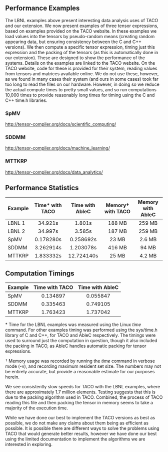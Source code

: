 ## Performance Examples
The LBNL examples above present interesting data analysis uses of TACO and our extension. We now present examples of three tensor expressions, based on examples provided on the TACO website. In these examples we load values into the tensors by pseudo-random means (creating random appearing data, but ensuring consistency between the C and C++ versions). We then compute a specific tensor expression, timing just this expression and the packing of the tensors (as this is automatically done in our extension). These are designed to show the performance of the systems. Details on the examples are linked to the TACO website. On the TACO website, code for these is provided for their system, reading values from tensors and matrices available online. We do not use these, however, as we found in many cases their system (and ours in some cases) took far too long to read the files on our hardware. However, in doing so we reduce the actual compute times to pretty small values, and so run computations 10,000 times to provide reasonably long times for timing using the C and C++ time.h libraries.

### SpMV
<http://tensor-compiler.org/docs/scientific_computing/>

### SDDMM
<http://tensor-compiler.org/docs/machine_learning/>

### MTTKRP
<http://tensor-compiler.org/docs/data_analytics/>

## Performance Statistics
| Example  | Time\* with TACO | Time with AbleC | Memory† with TACO  | Memory with AbleC |
| -------- | :--------------: | :-------------: | :----------------: | :---------------: |
| LBNL 1   | 34.921s          | 1.801s          | 188 MB             | 259 MB            |
| LBNL 2   | 34.997s          | 3.585s          | 187 MB             | 259 MB            |
| SpMV     | 0.178280s        | 0.258692s       | 23  MB             | 2.6 MB            |
| SDDMM    | 3.262914s        | 1.203078s       | 416 MB             | 94  MB            |
| MTTKRP   | 1.833332s        | 12.724140s      | 25  MB             | 4.2 MB            |

## Computation Timings
| Example | Time with TACO | Time with AbleC |
| ------- | :------------: | :-------------: |
| SpMV    | 0.134897       | 0.055847        |
| SDDMM   | 0.335463       | 0.749105        |
| MTTKRP  | 1.763423       | 1.737042        |

\* Time for the LBNL examples was measured using the Linux *time* command. For other examples timing was performed using the sys/time.h library of C and C++, for TACO and AbleC respectively. The timings were used to surround just the computation in question, though it also included the packing in TACO, as AbleC handles automatic packing for tensor expressions.

† Memory usage was recorded by running the *time* command in verbose mode (-v), and recording maximum resident set size. The numbers may not be entirely accurate, but provide a reasonable estimate for our purposes herein.

We see consistently slow speeds for TACO with the LBNL examples, where there are approximately 1.7 million elements. Testing suggests that this is due to the packing algorithm used in TACO. Combined, the process of TACO reading this file and then packing the tensor in memory seems to take a majority of the execution time.

While we have done our best to implement the TACO versions as best as possible, we do not make any claims about them being as efficient as possible. It is possible there are different ways to solve the problems using TACO that would generate better results, however we have done our best using the limited documentation to implement the algorithms we are interested in exploring.
